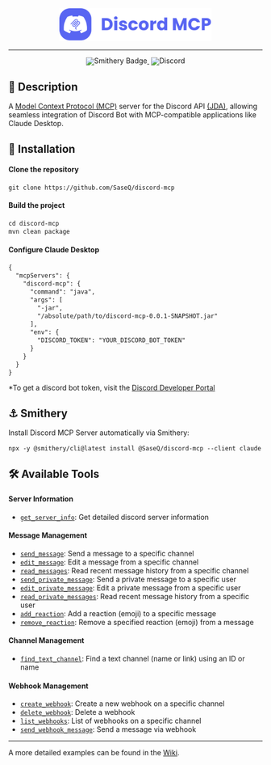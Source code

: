 <div align="center">
  <img src="assets/img/Discord_MCP_full_logo.svg" width="60%" alt="DeepSeek-V3" />
</div>
<hr>
<div align="center" style="line-height: 1;">
    <a href="https://smithery.ai/server/@SaseQ/discord-mcp" target="_blank" style="margin: 2px;">
        <img alt="Smithery Badge" src="https://camo.githubusercontent.com/ee5c6c6dc502821f4d57313b2885f7878af52be14142dd98526ea12aedf9b260/68747470733a2f2f736d6974686572792e61692f62616467652f40646d6f6e74676f6d65727934302f646565707365656b2d6d63702d736572766572" data-canonical-src="https://smithery.ai/server/@SaseQ/discord-mcp" style="display: inline-block; vertical-align: middle;"/>
    </a>
    <a href="https://discord.gg/5Uvxe5jteM" target="_blank" style="margin: 2px;">
        <img alt="Discord" src="https://img.shields.io/badge/Discord-SaseQcode-7289da?logo=discord&logoColor=white&color=7289da" style="display: inline-block; vertical-align: middle;"/>
    </a>
</div>


## 📖 Description

A [Model Context Protocol (MCP)](https://modelcontextprotocol.io/introduction) server for the Discord API [(JDA)](https://jda.wiki/), 
allowing seamless integration of Discord Bot with MCP-compatible applications like Claude Desktop.


## 🔬 Installation

#### Clone the repository
```
git clone https://github.com/SaseQ/discord-mcp
```

#### Build the project
```
cd discord-mcp
mvn clean package
```

#### Configure Claude Desktop
```
{
  "mcpServers": {
    "discord-mcp": {
      "command": "java",
      "args": [
        "-jar",
        "/absolute/path/to/discord-mcp-0.0.1-SNAPSHOT.jar"
      ],
      "env": {
        "DISCORD_TOKEN": "YOUR_DISCORD_BOT_TOKEN"
      }
    }
  }
}
```

*To get a discord bot token, visit the [Discord Developer Portal](https://discord.com/developers)


## ⚓ Smithery

Install Discord MCP Server automatically via Smithery:
```
npx -y @smithery/cli@latest install @SaseQ/discord-mcp --client claude
```


## 🛠️ Available Tools

#### Server Information
 - [`get_server_info`](): Get detailed discord server information

#### Message Management
 - [`send_message`](): Send a message to a specific channel
 - [`edit_message`](): Edit a message from a specific channel
 - [`read_messages`](): Read recent message history from a specific channel
 - [`send_private_message`](): Send a private message to a specific user
 - [`edit_private_message`](): Edit a private message from a specific user
 - [`read_private_messages`](): Read recent message history from a specific user
 - [`add_reaction`](): Add a reaction (emoji) to a specific message
 - [`remove_reaction`](): Remove a specified reaction (emoji) from a message

#### Channel Management
 - [`find_text_channel`](): Find a text channel (name or link) using an ID or name

#### Webhook Management
 - [`create_webhook`](): Create a new webhook on a specific channel
 - [`delete_webhook`](): Delete a webhook
 - [`list_webhooks`](): List of webhooks on a specific channel
 - [`send_webhook_message`](): Send a message via webhook


<hr>

A more detailed examples can be found in the [Wiki](https://github.com/SaseQ/discord-mcp/wiki).
